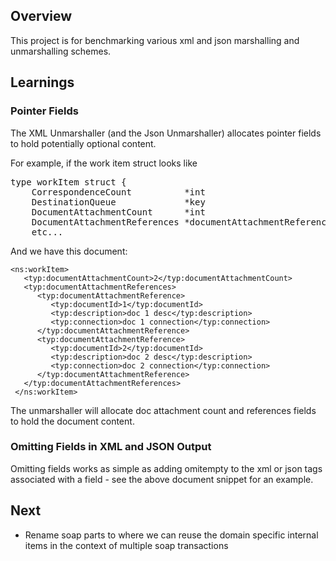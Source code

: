 ## Overview

This project is for benchmarking various xml and json marshalling and
unmarshalling schemes.

## Learnings

### Pointer Fields

The XML Unmarshaller (and the Json Unmarshaller) allocates pointer fields to hold potentially optional content.

For example, if the work item struct looks like

<pre>
type workItem struct {
	CorrespondenceCount          *int                          `xml:"correspondenceCount,omitempty" json:"correspondenceCount,omitempty"`
	DestinationQueue             *key                          `xml:"destinationQueue,omitempty" json:"destinationQueue"`
	DocumentAttachmentCount      *int                          `xml:"documentAttachmentCount" json:"documentAttachmentCount"`
	DocumentAttachmentReferences *documentAttachmentReferences `xml:"documentAttachmentReferences" json:"documentAttachmentReferences"`
    etc...
</pre>

And we have this document:


    <ns:workItem>
       <typ:documentAttachmentCount>2</typ:documentAttachmentCount>
       <typ:documentAttachmentReferences>
          <typ:documentAttachmentReference>
             <typ:documentId>1</typ:documentId>
             <typ:description>doc 1 desc</typ:description>
             <typ:connection>doc 1 connection</typ:connection>
          </typ:documentAttachmentReference>
          <typ:documentAttachmentReference>
             <typ:documentId>2</typ:documentId>
             <typ:description>doc 2 desc</typ:description>
             <typ:connection>doc 2 connection</typ:connection>
          </typ:documentAttachmentReference>
       </typ:documentAttachmentReferences>
     </ns:workItem>

 
 The unmarshaller will allocate doc attachment count and references fields to hold the document content.
 
 
### Omitting Fields in XML and JSON Output

Omitting fields works as simple as adding omitempty to the xml or json tags associated with a field - see the above
document snippet for an example.

## Next

* Rename soap parts to where we can reuse the domain specific internal items in the context of multiple soap
transactions

